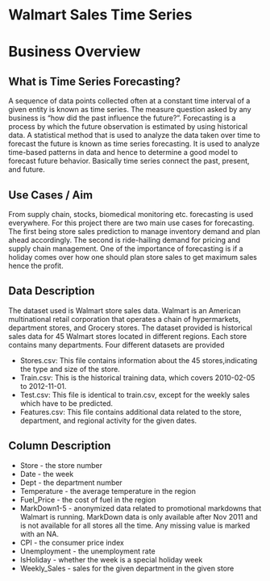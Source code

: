 # Walmart Sales Time Series
# Business Overview
## What is Time Series Forecasting?
A sequence of data points collected often at a constant time interval of a given entity is known as time series. The measure question asked by any business is “how did the past influence the future?”. Forecasting is a process by which the future observation is estimated by using historical data. A statistical method that is used to analyze the data taken over time to forecast the future is known as time series forecasting. It is used to analyze time-based patterns in data and hence to determine a good model to forecast future behavior. Basically time series connect the past, present, and future.

## Use Cases / Aim
From supply chain, stocks, biomedical monitoring etc. forecasting is used everywhere. For this project there are two main use cases for forecasting. The first being store sales prediction to manage inventory demand and plan ahead accordingly. The second is ride-hailing demand for pricing and supply chain management. One of the importance of forecasting is if a holiday comes over how one should plan store sales to get maximum sales hence the profit.

## Data Description
The dataset used is Walmart store sales data. Walmart is an American multinational retail corporation that operates a chain of hypermarkets, department stores, and Grocery stores. The dataset provided is historical sales data for 45 Walmart stores located in different regions. Each store contains many departments. Four different datasets are provided

- Stores.csv: This file contains information about the 45 stores,indicating the type and size of the store.
- Train.csv: This is the historical training data, which covers 2010-02-05 to 2012-11-01.
- Test.csv: This file is identical to train.csv, except for the weekly sales which have to be predicted.
- Features.csv: This file contains additional data related to the store, department, and regional activity for the given dates.
## Column Description
- Store - the store number 
- Date - the week 
- Dept - the department number 
- Temperature - the average temperature in the region 
- Fuel_Price - the cost of fuel in the region 
- MarkDown1-5 - anonymized data related to promotional markdowns that Walmart is running. MarkDown data is only available after Nov 2011 and is not available for all stores all the time. Any missing value is marked with an NA. 
- CPI - the consumer price index 
- Unemployment - the unemployment rate 
- IsHoliday - whether the week is a special holiday week 
- Weekly_Sales - sales for the given department in the given store
